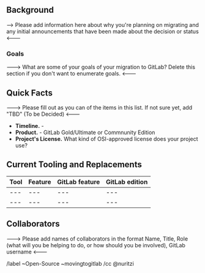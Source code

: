 ## Background

--> Please add information here about why you're planning on migrating and any initial announcements that have been made about the decision or status <---

### Goals

---> What are some of your goals of your migration to GitLab? Delete this section if you don't want to enumerate goals. <---

## Quick Facts

---> Please fill out as you can of the items in this list. If not sure yet, add "TBD" (To be Decided) <---

 * **Timeline.** - 
 * **Product.** - GitLab Gold/Ultimate or Commnunity Edition
 * **Project's License.** What kind of OSI-approved license does your project use? 

## Current Tooling and Replacements

| Tool | Feature | GitLab feature | GitLab edition |
| --- | --- | --- | --- |
| --- | --- | --- | --- |
| --- | --- | --- | --- |

## Collaborators

---> Please add names of collaborators in the format Name, Title, Role (what will you be helping to do, or how should you be involved), GitLab username <---


/label ~Open-Source ~movingtogitlab
/cc @nuritzi